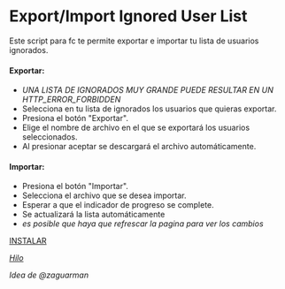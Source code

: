 # Export/Import Ignored User List

Este script para fc te permite exportar e importar tu lista de usuarios ignorados.

#### Exportar:
  - *UNA LISTA DE IGNORADOS MUY GRANDE PUEDE RESULTAR EN UN HTTP_ERROR_FORBIDDEN*
  - Selecciona en tu lista de ignorados los usuarios que quieras exportar.
  - Presiona el botón "Exportar".
  - Elige el nombre de archivo en el que se exportará los usuarios seleccionados.
  - Al presionar aceptar se descargará el archivo automáticamente.

#### Importar:
  - Presiona el botón "Importar".
  - Selecciona el archivo que se desea importar.
  - Esperar a que el indicador de progreso se complete.
  - Se actualizará la lista automáticamente
  - *es posible que haya que refrescar la pagina para ver los cambios*


[INSTALAR](https://github.com/Pytness/fc-script/raw/master/src/exportIgnoredUserList/index.user.js)

*[Hilo](https://www.forocoches.com/foro/showthread.php?t=6745999)*

*Idea de @zaguarman*
